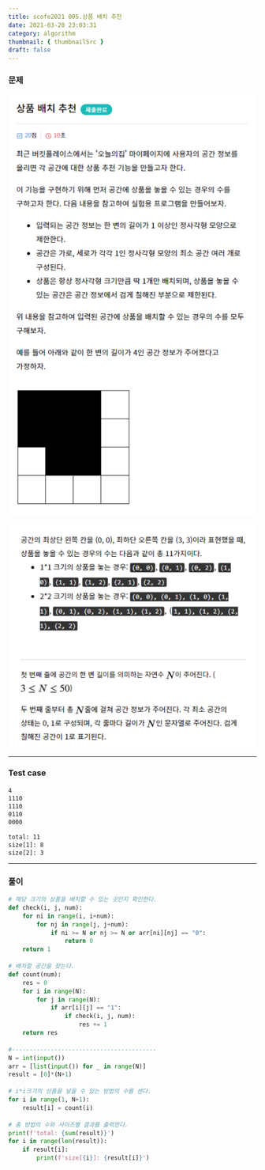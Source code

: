 ```yaml
---
title: scofe2021 005.상품 배치 추천
date: 2021-03-20 23:03:31
category: algorithm
thumbnail: { thumbnailSrc }
draft: false
---
```


### 문제

![상품배치추천1](Algoimages/%EC%83%81%ED%92%88%EB%B0%B0%EC%B9%98%EC%B6%94%EC%B2%9C1.PNG)

![상품배치추천2](Algoimages/%EC%83%81%ED%92%88%EB%B0%B0%EC%B9%98%EC%B6%94%EC%B2%9C2.PNG)

---

### Test case

```
4
1110
1110
0110
0000
```

```
total: 11
size[1]: 8
size[2]: 3
```

---

### 풀이

```python
# 해당 크기의 상품을 배치할 수 있는 곳인지 확인한다.
def check(i, j, num):
	for ni in range(i, i+num):
		for nj in range(j, j+num):
			if ni >= N or nj >= N or arr[ni][nj] == "0":
				return 0
	return 1

# 배치할 공간을 찾는다.
def count(num):
	res = 0
	for i in range(N):
		for j in range(N):
			if arr[i][j] == "1":
				if check(i, j, num):
					res += 1
	return res

#-----------------------------------------
N = int(input())
arr = [list(input()) for _ in range(N)]
result = [0]*(N+1)

# i*i크기의 상품을 넣을 수 있는 방법의 수를 센다. 
for i in range(1, N+1):
	result[i] = count(i)

# 총 방법의 수와 사이즈별 결과를 출력한다.
print(f'total: {sum(result)}')
for i in range(len(result)):
	if result[i]:
		print(f'size[{i}]: {result[i]}')
```

